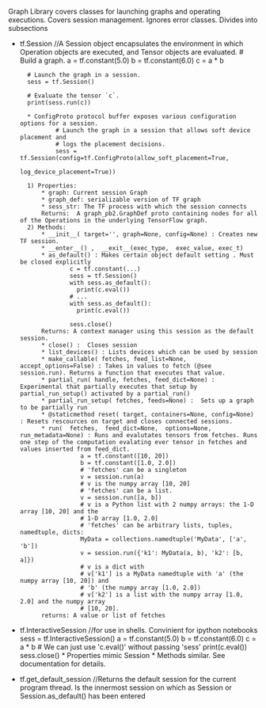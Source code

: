 Graph Library covers classes for launching graphs and operating executions. 
Covers session management. Ignores error classes. Divides into subsections

* tf.Session		//A Session object encapsulates the environment in which Operation objects are executed, and Tensor objects are evaluated. 
		# Build a graph.
		a = tf.constant(5.0)
		b = tf.constant(6.0)
		c = a * b

		# Launch the graph in a session.
		sess = tf.Session()

		# Evaluate the tensor `c`.
		print(sess.run(c))
		
		* ConfigProto protocol buffer exposes various configuration options for a session. 
				# Launch the graph in a session that allows soft device placement and
				# logs the placement decisions.
				sess = tf.Session(config=tf.ConfigProto(allow_soft_placement=True,
														log_device_placement=True))
														
		1) Properties:
			* graph: Current session Graph
			* graph_def: serializable version of TF graph
			* sess_str: The TF process with which the session connects
			Returns:  A graph_pb2.GraphDef proto containing nodes for all of the Operations in the underlying TensorFlow graph.
		2) Methods:
			* __init__( target='', graph=None, config=None) : Creates new TF session. 
			* __enter__() ,  __exit__(exec_type,  exec_value, exec_t)
			* as_default() : Makes certain object default setting . Must be closed explicitly
					c = tf.constant(...)
					sess = tf.Session()
					with sess.as_default():
					  print(c.eval())
					# ...
					with sess.as_default():
					  print(c.eval())

					sess.close()			
			Returns: A context manager using this session as the default session.
			* close() :  Closes session
			* list_devices() : Lists devices which can be used by session
			* make_callable( fetches, feed_list=None, accept_options=False) : Takes in values to fetch (@see session.run). Returns a function that executes that value.
			* partial_run( handle, fetches, feed_dict=None) : Experimental that partially executes that setup by partial_run_setup() activated by a partial_run()
			* partial_run_setup( fetches, feeds=None) :  Sets up a graph to be partially run
			* @staticmethod reset( target, containers=None, config=None) : Resets rescources on target and closes connected sessions.
			* run(  fetches,  feed_dict=None,  options=None,  run_metadata=None) : Runs and evalutates tensors from fetches. Runs one step of the computation evalating ever tensor in fetches and  values inserted from feed_dict.
					   a = tf.constant([10, 20])
					   b = tf.constant([1.0, 2.0])
					   # 'fetches' can be a singleton
					   v = session.run(a)
					   # v is the numpy array [10, 20]
					   # 'fetches' can be a list.
					   v = session.run([a, b])
					   # v is a Python list with 2 numpy arrays: the 1-D array [10, 20] and the
					   # 1-D array [1.0, 2.0]
					   # 'fetches' can be arbitrary lists, tuples, namedtuple, dicts:
					   MyData = collections.namedtuple('MyData', ['a', 'b'])
					   v = session.run({'k1': MyData(a, b), 'k2': [b, a]})
					   # v is a dict with
					   # v['k1'] is a MyData namedtuple with 'a' (the numpy array [10, 20]) and
					   # 'b' (the numpy array [1.0, 2.0])
					   # v['k2'] is a list with the numpy array [1.0, 2.0] and the numpy array
					   # [10, 20].
			returns: A value or list of fetches	
* tf.InteractiveSession				//for use in shells. Convinient for ipython notebooks
				sess = tf.InteractiveSession()
				a = tf.constant(5.0)
				b = tf.constant(6.0)
				c = a * b
				# We can just use 'c.eval()' without passing 'sess'
				print(c.eval())
				sess.close()
		* Properties mimic Session
		* Methods similar. See documentation for details.
* tf.get_default_session //Returns the default session for the current program thread.  Is the innermost session on which as Session or Session.as_default() has been entered

